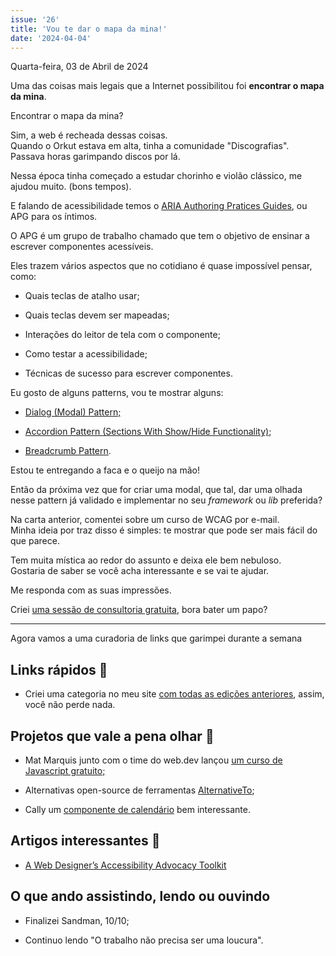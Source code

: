 ```yaml
---
issue: '26'
title: 'Vou te dar o mapa da mina!'
date: '2024-04-04'
---
```


Quarta-feira, 03 de Abril de 2024

Uma das coisas mais legais que a Internet possibilitou foi **encontrar o mapa da mina**.

Encontrar o mapa da mina?

Sim, a web é recheada dessas coisas.  
Quando o Orkut estava em alta, tinha a comunidade "Discografias".  
Passava horas garimpando discos por lá.

Nessa época tinha começado a estudar chorinho e violão clássico, me ajudou muito. (bons tempos).

E falando de acessibilidade temos o [ARIA Authoring Pratices Guides](https://www.w3.org/WAI/ARIA/apg/), ou APG para os íntimos.

O APG é um grupo de trabalho chamado que tem o objetivo de ensinar a escrever componentes acessíveis.

Eles trazem vários aspectos que no cotidiano é quase impossível pensar, como:

- Quais teclas de atalho usar;

- Quais teclas devem ser mapeadas;

- Interações do leitor de tela com o componente;

- Como testar a acessibilidade;

- Técnicas de sucesso para escrever componentes.

Eu gosto de alguns patterns, vou te mostrar alguns:

- [Dialog (Modal) Pattern;](https://www.w3.org/WAI/ARIA/apg/patterns/dialog-modal/)

- [Accordion Pattern (Sections With Show/Hide Functionality)](https://www.w3.org/WAI/ARIA/apg/patterns/accordion/);

- [Breadcrumb Pattern](<https://www.w3.org/WAI/ARIA/apg/patterns/breadcrumb/)>).

Estou te entregando a faca e o queijo na mão!

Então da próxima vez que for criar uma modal, que tal, dar uma olhada nesse pattern já validado e implementar no seu _framework_ ou *lib* preferida?

Na carta anterior, comentei sobre um curso de WCAG por e-mail.  
Minha ideia por traz disso é simples: te mostrar que pode ser mais fácil do que parece.

Tem muita mística ao redor do assunto e deixa ele bem nebuloso.  
Gostaria de saber se você acha interessante e se vai te ajudar.

Me responda com as suas impressões.

Criei [uma sessão de consultoria gratuita](https://cal.com/brunopulis/descoberta?nxtPuser=brunopulis), bora bater um papo?

---

Agora vamos a uma curadoria de links que garimpei durante a semana

## Links rápidos 🔗

- Criei uma categoria no meu site [com todas as edições anteriores](https://brunopulis.com/letters), assim, você não perde nada.

## Projetos que vale a pena olhar 🧪

- Mat Marquis junto com o time do web.dev lançou [um curso de Javascript gratuito;](https://web.dev/learn/javascript)

- Alternativas open-source de ferramentas [AlternativeTo](https://alternativeto.net/);

- Cally um [componente de calendário](https://wicky.nillia.ms/cally/) bem interessante.

## Artigos interessantes 📖

- [A Web Designer’s Accessibility Advocacy Toolkit](https://www.smashingmagazine.com/2024/02/web-designer-accessibility-advocacy-toolkit/)

## O que ando assistindo, lendo ou ouvindo

- Finalizei Sandman, 10/10;

- Continuo lendo "O trabalho não precisa ser uma loucura".
